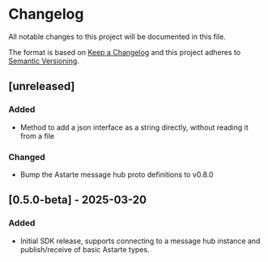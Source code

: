 <!--
Copyright 2025 SECO Mind Srl

SPDX-License-Identifier: Apache-2.0
-->

# Changelog
All notable changes to this project will be documented in this file.

The format is based on [Keep a Changelog](http://keepachangelog.com/en/1.1.0/)
and this project adheres to [Semantic Versioning](http://semver.org/spec/v2.0.0.html).

## [unreleased]
### Added
- Method to add a json interface as a string directly, without reading it from a file

### Changed
- Bump the Astarte message hub proto definitions to v0.8.0

## [0.5.0-beta] - 2025-03-20
### Added
- Initial SDK release, supports connecting to a message hub instance and publish/receive of basic
  Astarte types.
